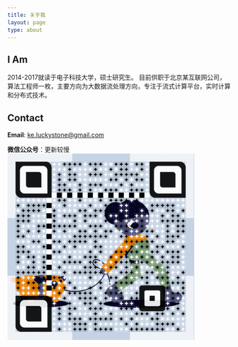 ```yaml
---
title: 关于我
layout: page
type: about
---
```

## **I Am**   
2014-2017就读于电子科技大学，硕士研究生。
目前供职于北京某互联网公司，算法工程师一枚，主要方向为大数据流处理方向，专注于流式计算平台，实时计算和分布式技术。

## **Contact**  
**Email**: ke.luckystone@gmail.com

**微信公众号**：更新较慢      
  ![微信扫码关注](../assets/images/wx_platform4.gif)  


